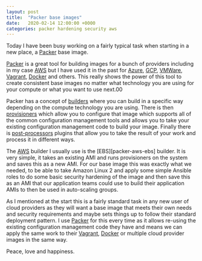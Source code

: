 ```yaml
---
layout: post
title:  "Packer base images"
date:   2020-02-14 12:00:00 +0000
categories: packer hardening security aws
---
```

Today I have been busy working on a fairly typical task when starting in a new place, a [Packer][packer] base image.

[Packer][packer] is a great tool for building images for a bunch of providers including in my case [AWS][packer-aws] but
 I have used it in the past for [Azure][packer-azure], [GCP][packer-gcp], [VMWare][packer-vmware],
 [Vagrant][packer-vagrant], [Docker][packer-docker] and others. This really shows the power of this tool to create
 consistent base images no matter what technology you are using for your compute or what you want to use next.00

Packer has a concept of [builders][packer-builders] where you can build in a specific way depending on the compute
technology you are using. There is then [provisioners][packer-provisioners] which allow you to configure that image
which supports all of the common configuration management tools and allows you to take your existing configuration
management code to build your image. Finally there is [post-processors][packer-post-processors] plugins that allow
you to take the result of your work and process it in different ways.

The [AWS][packer-aws] builder I usually use is the [EBS][packer-aws-ebs] builder. It is very simple, it takes an
existing AMI and runs provisioners on the system and saves this as a new AMI. For our base image this was exactly
what we needed, to be able to take Amazon Linux 2 and apply some simple Ansible roles to do some basic security
hardening of the image and then save this as an AMI that our application teams could use to build their application
AMIs to then be used in auto-scaling groups.

As I mentioned at the start this is a fairly standard task in any new user of cloud providers as they will want a base
image that meets their own needs and security requirements and maybe sets things up to follow their standard deployment
pattern. I use [Packer][packer] for this every time as it allows re-using the existing configuration management code
they have and means we can apply the same work to their [Vagrant][vagrant], [Docker][docker] or multiple cloud provider images in the
same way.

Peace, love and happiness.

[packer]: https://packer.io/
[packer-aws]: https://packer.io/docs/builders/amazon.html
[packer-azure]: https://packer.io/docs/builders/azure.html
[packer-gcp]: https://packer.io/docs/builders/googlecompute.html
[packer-vmware]: https://packer.io/docs/builders/vmware.html
[packer-vagrant]: https://packer.io/docs/builders/vagrant.html
[packer-docker]: https://packer.io/docs/builders/docker.html
[packer-builders]: https://packer.io/docs/builders/index.html
[packer-provisioners]: https://packer.io/docs/provisioners/index.html
[packer-post-processors]: https://packer.io/docs/post-processors/index.html
[vagrant]: https://www.vagrantup.com/
[docker]: https://www.docker.com/
